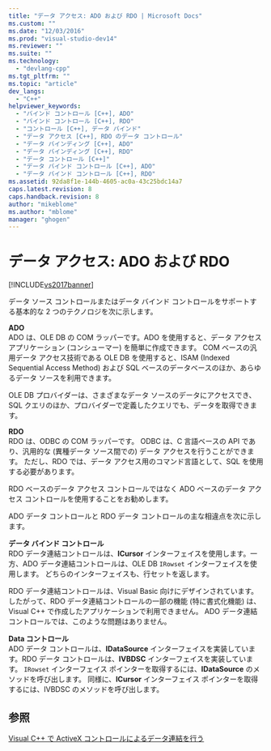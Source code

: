 ```yaml
---
title: "データ アクセス: ADO および RDO | Microsoft Docs"
ms.custom: ""
ms.date: "12/03/2016"
ms.prod: "visual-studio-dev14"
ms.reviewer: ""
ms.suite: ""
ms.technology: 
  - "devlang-cpp"
ms.tgt_pltfrm: ""
ms.topic: "article"
dev_langs: 
  - "C++"
helpviewer_keywords: 
  - "バインド コントロール [C++], ADO"
  - "バインド コントロール [C++], RDO"
  - "コントロール [C++], データ バインド"
  - "データ アクセス [C++], RDO のデータ コントロール"
  - "データ バインディング [C++], ADO"
  - "データ バインディング [C++], RDO"
  - "データ コントロール [C++]"
  - "データ バインド コントロール [C++], ADO"
  - "データ バインド コントロール [C++], RDO"
ms.assetid: 92da8f1e-144b-4605-ac0a-43c25bdc14a7
caps.latest.revision: 8
caps.handback.revision: 8
author: "mikeblome"
ms.author: "mblome"
manager: "ghogen"
---
```

# データ アクセス: ADO および RDO
[!INCLUDE[vs2017banner](../../assembler/inline/includes/vs2017banner.md)]

データ ソース コントロールまたはデータ バインド コントロールをサポートする基本的な 2 つのテクノロジを次に示します。  
  
 **ADO**  
 ADO は、OLE DB の COM ラッパーです。ADO を使用すると、データ アクセス アプリケーション \(コンシューマー\) を簡単に作成できます。  COM ベースの汎用データ アクセス技術である OLE DB を使用すると、ISAM \(Indexed Sequential Access Method\) および SQL ベースのデータベースのほか、あらゆるデータ ソースを利用できます。  
  
 OLE DB プロバイダーは、さまざまなデータ ソースのデータにアクセスでき、SQL クエリのほか、プロバイダーで定義したクエリでも、データを取得できます。  
  
 **RDO**  
 RDO は、ODBC の COM ラッパーです。  ODBC は、C 言語ベースの API であり、汎用的な \(異種データ ソース間での\) データ アクセスを行うことができます。  ただし、RDO では、データ アクセス用のコマンド言語として、SQL を使用する必要があります。  
  
 RDO ベースのデータ アクセス コントロールではなく ADO ベースのデータ アクセス コントロールを使用することをお勧めします。  
  
 ADO データ コントロールと RDO データ コントロールの主な相違点を次に示します。  
  
 **データ バインド コントロール**  
 RDO データ連結コントロールは、**ICursor** インターフェイスを使用します。一方、ADO データ連結コントロールは、OLE DB `IRowset` インターフェイスを使用します。  どちらのインターフェイスも、行セットを返します。  
  
 RDO データ連結コントロールは、Visual Basic 向けにデザインされています。  したがって、RDO データ連結コントロールの一部の機能 \(特に書式化機能\) は、Visual C\+\+ で作成したアプリケーションで利用できません。  ADO データ連結コントロールでは、このような問題はありません。  
  
 **Data コントロール**  
 ADO データ コントロールは、**IDataSource** インターフェイスを実装しています。RDO データ コントロールは、**IVBDSC** インターフェイスを実装しています。  `IRowset` インターフェイス ポインターを取得するには、**IDataSource** のメソッドを呼び出します。  同様に、**ICursor** インターフェイス ポインターを取得するには、IVBDSC のメソッドを呼び出します。  
  
## 参照  
 [Visual C\+\+ で ActiveX コントロールによるデータ連結を行う](../../data/ado-rdo/databinding-with-activex-controls-in-visual-cpp.md)